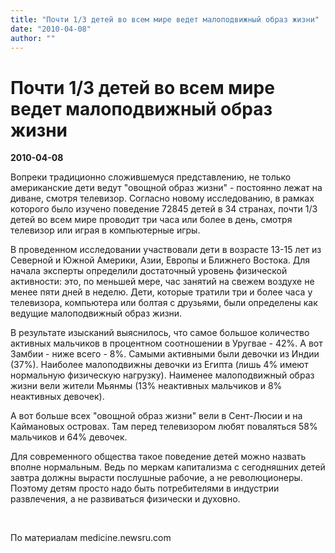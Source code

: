 ```yaml
---
title: "Почти 1/3 детей во всем мире ведет малоподвижный образ жизни"
date: "2010-04-08"
author: ""
---
```


# Почти 1/3 детей во всем мире ведет малоподвижный образ жизни

**2010-04-08** 

Вопреки традиционно сложившемуся представлению, не только американские дети ведут "овощной образ жизни" - постоянно лежат на диване, смотря телевизор. Согласно новому исследованию, в рамках которого было изучено поведение 72845 детей в 34 странах, почти 1/3 детей во всем мире проводит три часа или более в день, смотря телевизор или играя в компьютерные игры.

В проведенном исследовании участвовали дети в возрасте 13-15 лет из Северной и Южной Америки, Азии, Европы и Ближнего Востока. Для начала эксперты определили достаточный уровень физической активности: это, по меньшей мере, час занятий на свежем воздухе не менее пяти дней в неделю. Дети, которые тратили три и более часа у телевизора, компьютера или болтая с друзьями, были определены как ведущие малоподвижный образ жизни.

В результате изысканий выяснилось, что самое большое количество активных мальчиков в процентном соотношении в Уругвае - 42%. А вот Замбии - ниже всего - 8%. Самыми активными были девочки из Индии (37%). Наиболее малоподвижны девочки из Египта (лишь 4% имеют нормальную физическую нагрузку). Наименее малоподвижный образ жизни вели жители Мьянмы (13% неактивных мальчиков и 8% неактивных девочек).

А вот больше всех "овощной образ жизни" вели в Сент-Люсии и на Каймановых островах. Там перед телевизором любят поваляться 58% мальчиков и 64% девочек.

Для современного общества такое поведение детей можно назвать вполне нормальным. Ведь по меркам капитализма с сегодняшних детей завтра должны вырасти послушные рабочие, а не революционеры.  Поэтому детям просто надо быть потребителями в индустрии развлечения, а не развиваться физически и духовно.

 

По материалам medicine.newsru.com